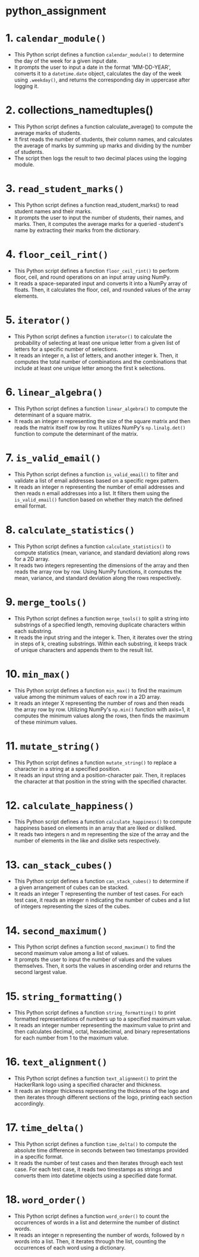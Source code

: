 # python_assignment
# **1. `calendar_module()`**

- This Python script defines a function `calendar_module()` to determine the day of the week for a given input date.
- It prompts the user to input a date in the format 'MM-DD-YEAR', converts it to a `datetime.date` object, calculates the day of the week using `.weekday()`, and returns the corresponding day in uppercase after logging it.
# ****2. collections_namedtuples()****

* This Python script defines a function calculate_average() to compute the average marks of students. 
* It first reads the number of students, their column names, and calculates the average of marks by summing up marks and dividing by the number of students. 
* The script then logs the result to two decimal places using the logging module.
# **3. `read_student_marks()`**
- This Python script defines a function read_student_marks() to read student names and their marks.
- It prompts the user to input the number of students, their names, and marks. Then, it computes the average marks for a queried -student's name by extracting their marks from the dictionary.
# **4. `floor_ceil_rint()`**

- This Python script defines a function `floor_ceil_rint()` to perform floor, ceil, and round operations on an input array using NumPy.
- It reads a space-separated input and converts it into a NumPy array of floats. Then, it calculates the floor, ceil, and rounded values of the array elements.

# **5. `iterator()`**

- This Python script defines a function `iterator()` to calculate the probability of selecting at least one unique letter from a given list of letters for a specific number of selections.
- It reads an integer n, a list of letters, and another integer k. Then, it computes the total number of combinations and the combinations that include at least one unique letter among the first k selections.

# **6. `linear_algebra()`**

- This Python script defines a function `linear_algebra()` to compute the determinant of a square matrix.
- It reads an integer n representing the size of the square matrix and then reads the matrix itself row by row. It utilizes NumPy's `np.linalg.det()` function to compute the determinant of the matrix.

# **7. `is_valid_email()`**

- This Python script defines a function `is_valid_email()` to filter and validate a list of email addresses based on a specific regex pattern.
- It reads an integer n representing the number of email addresses and then reads n email addresses into a list. It filters them using the `is_valid_email()` function based on whether they match the defined email format.

# **8. `calculate_statistics()`**

- This Python script defines a function `calculate_statistics()` to compute statistics (mean, variance, and standard deviation) along rows for a 2D array.
- It reads two integers representing the dimensions of the array and then reads the array row by row. Using NumPy functions, it computes the mean, variance, and standard deviation along the rows respectively.

# **9. `merge_tools()`**

- This Python script defines a function `merge_tools()` to split a string into substrings of a specified length, removing duplicate characters within each substring.
- It reads the input string and the integer k. Then, it iterates over the string in steps of k, creating substrings. Within each substring, it keeps track of unique characters and appends them to the result list.

# **10. `min_max()`**

- This Python script defines a function `min_max()` to find the maximum value among the minimum values of each row in a 2D array.
- It reads an integer X representing the number of rows and then reads the array row by row. Utilizing NumPy's `np.min()` function with axis=1, it computes the minimum values along the rows, then finds the maximum of these minimum values.

# **11. `mutate_string()`**

- This Python script defines a function `mutate_string()` to replace a character in a string at a specified position.
- It reads an input string and a position-character pair. Then, it replaces the character at that position in the string with the specified character.

# **12. `calculate_happiness()`**

- This Python script defines a function `calculate_happiness()` to compute happiness based on elements in an array that are liked or disliked.
- It reads two integers n and m representing the size of the array and the number of elements in the like and dislike sets respectively.

# **13. `can_stack_cubes()`**

- This Python script defines a function `can_stack_cubes()` to determine if a given arrangement of cubes can be stacked.
- It reads an integer T representing the number of test cases. For each test case, it reads an integer n indicating the number of cubes and a list of integers representing the sizes of the cubes.

# **14. `second_maximum()`**

- This Python script defines a function `second_maximum()` to find the second maximum value among a list of values.
- It prompts the user to input the number of values and the values themselves. Then, it sorts the values in ascending order and returns the second largest value.

# **15. `string_formatting()`**

- This Python script defines a function `string_formatting()` to print formatted representations of numbers up to a specified maximum value.
- It reads an integer number representing the maximum value to print and then calculates decimal, octal, hexadecimal, and binary representations for each number from 1 to the maximum value.

# **16. `text_alignment()`**

- This Python script defines a function `text_alignment()` to print the HackerRank logo using a specified character and thickness.
- It reads an integer thickness representing the thickness of the logo and then iterates through different sections of the logo, printing each section accordingly.

# **17. `time_delta()`**

- This Python script defines a function `time_delta()` to compute the absolute time difference in seconds between two timestamps provided in a specific format.
- It reads the number of test cases and then iterates through each test case. For each test case, it reads two timestamps as strings and converts them into datetime objects using a specified date format.

# **18. `word_order()`**

- This Python script defines a function `word_order()` to count the occurrences of words in a list and determine the number of distinct words.
- It reads an integer n representing the number of words, followed by n words into a list. Then, it iterates through the list, counting the occurrences of each word using a dictionary.
